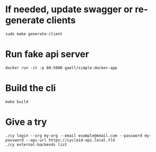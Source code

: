 # If needed, update swagger or re-generate clients

```
sudo make generate-client
```

# Run fake api server

```
docker run -it -p 80:5000 gaell/simple-docker-app
```

# Build the cli

```
make build
```

# Give a try

```
./cy login --org my-org --email example@email.com --password my-password --api-url https://cycloid-api.local.tld
./cy external-backends list
```
